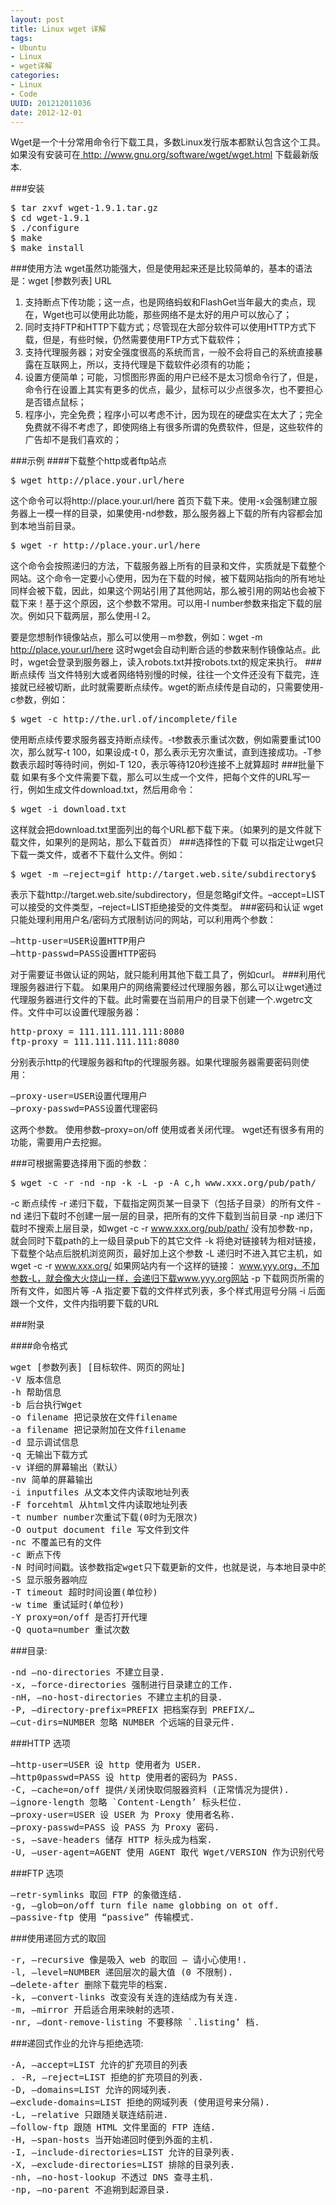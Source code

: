 ```yaml
--- 
layout: post
title: Linux wget 详解 
tags: 
- Ubuntu
- Linux
- wget详解
categories:
- Linux
- Code
UUID: 201212011036
date: 2012-12-01
---
```


Wget是一个十分常用命令行下载工具，多数Linux发行版本都默认包含这个工具。如果没有安装可在<a href="http: //www.gnu.org/software/wget/wget.html"> http: //www.gnu.org/software/wget/wget.html</a> 下载最新版本.

###安装
<pre id="bash">
$ tar zxvf wget-1.9.1.tar.gz 
$ cd wget-1.9.1 
$ ./configure 
$ make 
$ make install 
</pre>

###使用方法
wget虽然功能强大，但是使用起来还是比较简单的，基本的语法是：wget [参数列表] URL
<ol>
<li>支持断点下传功能；这一点，也是网络蚂蚁和FlashGet当年最大的卖点，现在，Wget也可以使用此功能，那些网络不是太好的用户可以放心了；</li>
<li>同时支持FTP和HTTP下载方式；尽管现在大部分软件可以使用HTTP方式下载，但是，有些时候，仍然需要使用FTP方式下载软件；</li>
<li>支持代理服务器；对安全强度很高的系统而言，一般不会将自己的系统直接暴露在互联网上，所以，支持代理是下载软件必须有的功能；</li>
<li>设置方便简单；可能，习惯图形界面的用户已经不是太习惯命令行了，但是，命令行在设置上其实有更多的优点，最少，鼠标可以少点很多次，也不要担心是否错点鼠标；</li>
<li>程序小，完全免费；程序小可以考虑不计，因为现在的硬盘实在太大了；完全免费就不得不考虑了，即使网络上有很多所谓的免费软件，但是，这些软件的广告却不是我们喜欢的；</li>
</ol>

###示例
####下载整个http或者ftp站点
<pre id="bash">
$ wget http://place.your.url/here
</pre>
这个命令可以将http://place.your.url/here 首页下载下来。使用-x会强制建立服务器上一模一样的目录，如果使用-nd参数，那么服务器上下载的所有内容都会加到本地当前目录。
<pre id="bash">
$ wget -r http://place.your.url/here
</pre>
这个命令会按照递归的方法，下载服务器上所有的目录和文件，实质就是下载整个网站。这个命令一定要小心使用，因为在下载的时候，被下载网站指向的所有地址 同样会被下载，因此，如果这个网站引用了其他网站，那么被引用的网站也会被下载下来！基于这个原因，这个参数不常用。可以用-l number参数来指定下载的层次。例如只下载两层，那么使用-l 2。

要是您想制作镜像站点，那么可以使用－m参数，例如：wget -m http://place.your.url/here
这时wget会自动判断合适的参数来制作镜像站点。此时，wget会登录到服务器上，读入robots.txt并按robots.txt的规定来执行。
###断点续传
当文件特别大或者网络特别慢的时候，往往一个文件还没有下载完，连接就已经被切断，此时就需要断点续传。wget的断点续传是自动的，只需要使用-c参数，例如：
<pre id="bash">
$ wget -c http://the.url.of/incomplete/file
</pre>
使用断点续传要求服务器支持断点续传。-t参数表示重试次数，例如需要重试100次，那么就写-t 100，如果设成-t 0，那么表示无穷次重试，直到连接成功。-T参数表示超时等待时间，例如-T 120，表示等待120秒连接不上就算超时
###批量下载
如果有多个文件需要下载，那么可以生成一个文件，把每个文件的URL写一行，例如生成文件download.txt，然后用命令：
<pre id="bash">
$ wget -i download.txt
</pre>
这样就会把download.txt里面列出的每个URL都下载下来。（如果列的是文件就下载文件，如果列的是网站，那么下载首页）
###选择性的下载
可以指定让wget只下载一类文件，或者不下载什么文件。例如：
<pre id="bash">
$ wget -m –reject=gif http://target.web.site/subdirectory$ 
</pre>
表示下载http://target.web.site/subdirectory，但是忽略gif文件。–accept=LIST 可以接受的文件类型，–reject=LIST拒绝接受的文件类型。
###密码和认证
wget只能处理利用用户名/密码方式限制访问的网站，可以利用两个参数：
<pre id="bash">
–http-user=USER设置HTTP用户
–http-passwd=PASS设置HTTP密码
</pre>
对于需要证书做认证的网站，就只能利用其他下载工具了，例如curl。
###利用代理服务器进行下载。
如果用户的网络需要经过代理服务器，那么可以让wget通过代理服务器进行文件的下载。此时需要在当前用户的目录下创建一个.wgetrc文件。文件中可以设置代理服务器：
<pre id="bash">
http-proxy = 111.111.111.111:8080
ftp-proxy = 111.111.111.111:8080
</pre>
分别表示http的代理服务器和ftp的代理服务器。如果代理服务器需要密码则使用：
<pre>
–proxy-user=USER设置代理用户
–proxy-passwd=PASS设置代理密码
</pre>
这两个参数。
使用参数–proxy=on/off 使用或者关闭代理。
wget还有很多有用的功能，需要用户去挖掘。

###可根据需要选择用下面的参数：
<pre>
$ wget -c -r -nd -np -k -L -p -A c,h www.xxx.org/pub/path/
</pre>
-c   断点续传
-r   递归下载，下载指定网页某一目录下（包括子目录）的所有文件
-nd 递归下载时不创建一层一层的目录，把所有的文件下载到当前目录
-np 递归下载时不搜索上层目录，如wget -c -r www.xxx.org/pub/path/
没有加参数-np，就会同时下载path的上一级目录pub下的其它文件
-k   将绝对链接转为相对链接，下载整个站点后脱机浏览网页，最好加上这个参数
-L   递归时不进入其它主机，如wget -c -r www.xxx.org/ 如果网站内有一个这样的链接：
www.yyy.org，不加参数-L，就会像大火烧山一样，会递归下载www.yyy.org网站
-p   下载网页所需的所有文件，如图片等
-A   指定要下载的文件样式列表，多个样式用逗号分隔
-i   后面跟一个文件，文件内指明要下载的URL

###附录 

####命令格式
<pre id="bash">
wget [参数列表] [目标软件、网页的网址]
-V 版本信息
-h 帮助信息
-b 后台执行Wget
-o filename 把记录放在文件filename
-a filename 把记录附加在文件filename
-d 显示调试信息
-q 无输出下载方式
-v 详细的屏幕输出（默认）
-nv 简单的屏幕输出
-i inputfiles 从文本文件内读取地址列表
-F forcehtml 从html文件内读取地址列表
-t number number次重试下载(0时为无限次)
-O output document file 写文件到文件
-nc 不覆盖已有的文件
-c 断点下传
-N 时间时间戳。该参数指定wget只下载更新的文件，也就是说，与本地目录中的对应文件的长度和最后修改日期一样的文件将不被下载。
-S 显示服务器响应
-T timeout 超时时间设置(单位秒)
-w time 重试延时(单位秒)
-Y proxy=on/off 是否打开代理
-Q quota=number 重试次数
</pre>
###目录:
<pre id="bash">
-nd –no-directories 不建立目录.
-x, –force-directories 强制进行目录建立的工作.
-nH, –no-host-directories 不建立主机的目录.
-P, –directory-prefix=PREFIX 把档案存到 PREFIX/…
–cut-dirs=NUMBER 忽略 NUMBER 个远端的目录元件.
</pre>
###HTTP 选项
<pre id="bash">
–http-user=USER 设 http 使用者为 USER.
–http0passwd=PASS 设 http 使用者的密码为 PASS.
-C, –cache=on/off 提供/关闭快取伺服器资料 (正常情况为提供).
–ignore-length 忽略 `Content-Length’ 标头栏位.
–proxy-user=USER 设 USER 为 Proxy 使用者名称.
–proxy-passwd=PASS 设 PASS 为 Proxy 密码.
-s, –save-headers 储存 HTTP 标头成为档案.
-U, –user-agent=AGENT 使用 AGENT 取代 Wget/VERSION 作为识别代号.
</pre>
###FTP 选项
<pre id="bash">
–retr-symlinks 取回 FTP 的象徵连结.
-g, –glob=on/off turn file name globbing on ot off.
–passive-ftp 使用 “passive” 传输模式.
</pre>
###使用递回方式的取回
<pre id="bash">
-r, –recursive 像是吸入 web 的取回 — 请小心使用!.
-l, –level=NUMBER 递回层次的最大值 (0 不限制).
–delete-after 删除下载完毕的档案.
-k, –convert-links 改变没有关连的连结成为有关连.
-m, –mirror 开启适合用来映射的选项.
-nr, –dont-remove-listing 不要移除 `.listing’ 档.
</pre>
###递回式作业的允许与拒绝选项:
<pre id="bash">
-A, –accept=LIST 允许的扩充项目的列表
. -R, –reject=LIST 拒绝的扩充项目的列表.
-D, –domains=LIST 允许的网域列表.
–exclude-domains=LIST 拒绝的网域列表 (使用逗号来分隔).
-L, –relative 只跟随关联连结前进.
–follow-ftp 跟随 HTML 文件里面的 FTP 连结.
-H, –span-hosts 当开始递回时便到外面的主机.
-I, –include-directories=LIST 允许的目录列表.
-X, –exclude-directories=LIST 排除的目录列表.
-nh, –no-host-lookup 不透过 DNS 查寻主机.
-np, –no-parent 不追朔到起源目录.
</pre>
